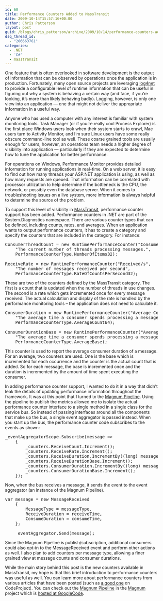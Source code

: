 ```yaml
---
id: 60
title: Performance Counters Added to MassTransit
date: 2009-10-14T15:57:16+00:00
author: Chris Patterson
layout: post
guid: /blogs/chris_patterson/archive/2009/10/14/performance-counters-added-to-masstransit.aspx
dsq_thread_id:
  - "266663761"
categories:
  - .NET
  - 'C#'
  - masstransit
---
```

One feature that is often overlooked in software development is the output of information that can be observed by operations once the application is in production. Fortunately, many open source projects are leveraging [log4net](http://logging.apache.org/log4net/index.html) to provide a configurable level of runtime information that can be useful in figuring out why a system is behaving a certain way (and face, if you&#8217;re looking, it&#8217;s more than likely behaving badly). Logging, however, is only one view into an application &#8212; one that might not deliver the appropriate information in a useful way. 

Anyone who has used a computer with any interest is familiar with system monitoring tools. Task Manager (or if you&#8217;re really cool Process Explorer) is the first place Windows users look when their system starts to crawl, Mac users turn to Activity Monitor, and I&#8217;m sure Linux users have some really obscure command-line tool as well. These coarse grained tools are usually enough for users, however, an operations team needs a higher degree of visibility into application &#8212; particularly if they are expected to determine how to tune the application for better performance. 

For operations on Windows, Performance Monitor provides detailed information for running applications in real-time. On a web server, it is easy to find out how many threads your ASP.NET application is using, as well as how many requests are queued. That information can be correlated with processor utilization to help determine if the bottleneck is the CPU, the network, or possibly even the database server. When it comes to troubleshooting issues on a live system, more information is always helpful to determine the source of the problem. 

To support this level of visibility in [MassTransit](http://code.google.com/p/masstransit/), performance counter support has been added. Performance counters in .NET are part of the System.Diagnostics namespace. There are various counter types that can be defined, including counts, rates, and averages. When an application wants to output performance counters, it has to create a category and specify the counters that are included in the category. For instance: 

<pre>ConsumerThreadCount = new RuntimePerformanceCounter("Consumer Threads",
	"The current number of threads processing messages.",
	PerformanceCounterType.NumberOfItems32);

ReceiveRate = new RuntimePerformanceCounter("Received/s",
	"The number of messages received per second",
	PerformanceCounterType.RateOfCountsPerSecond32);
</pre>

These are two of the counters defined by the MassTransit category. The first is a count that is updated when the number of threads in use changes. The second is a rate which gets incremented once for every message received. The actual calculation and display of the rate is handled by the performance monitoring tools &#8211; the application does not need to calculate it. 

<pre>ConsumerDuration = new RuntimePerformanceCounter("Average Consumer Duration",
	"The average time a consumer spends processing a message.",
	PerformanceCounterType.AverageCount64);

ConsumerDurationBase = new RuntimePerformanceCounter("Average Consumer Duration Base",
	"The average time a consumer spends processing a message.",
	PerformanceCounterType.AverageBase);
</pre>

This counter is used to report the average consumer duration of a message. For an average, two counters are used. One is the base which is incremented for each occurrence and the counter is the actual count that is added. So for each message, the base is incremented once and the duration is incremented by the amount of time spent executing the consumer. 

In adding performance counter support, I wanted to do it in a way that didn&#8217;t leak the details of updating performance information throughout the framework. It was at this point that I turned to the [Magnum Pipeline](http://blog.phatboyg.com/2009/07/27/event-aggregator-using-the-magnum-pipeline/). Using the pipeline to publish the metrics allowed me to isolate the actual performance counter interface to a single method in a single class for the service bus. So instead of passing interfaces around all the components that make up the bus, a single event aggregator is passed instead. When you start up the bus, the performance counter code subscribes to the events as shown: 

<pre>_eventAggregatorScope.Subscribe(message =&gt;
	{
		_counters.ReceiveCount.Increment();
		_counters.ReceiveRate.Increment();
		_counters.ReceiveDuration.IncrementBy((long) message.ReceiveDuration.TotalMilliseconds);
		_counters.ReceiveDurationBase.Increment();
		_counters.ConsumerDuration.IncrementBy((long) message.ConsumeDuration.TotalMilliseconds);
		_counters.ConsumerDurationBase.Increment();
	});
</pre>

Now, when the bus receives a message, it sends the event to the event aggregator (an instance of the Magnum Pipeline). 

<pre>var message = new MessageReceived
	{
		MessageType = messageType,
		ReceiveDuration = receiveTime,
		ConsumeDuration = consumeTime,
	};

	_eventAggregator.Send(message);
</pre>

Since the Magnum Pipeline is publish/subscription, additional consumers could also opt-in to the MessageReceived event and perform other actions as well. I also plan to add counters per message type, allowing a finer grained view at message counts and consumer durations. 

While the main story behind this post is the new counters available in MassTransit, my hope is that this brief introduction to performance counters was useful as well. You can learn more about performance counters from various articles that have been posted (such as [a good one](http://www.codeproject.com/KB/aspnet/DOTNETBestPractices3.aspx) on CodeProject). You can check out the [Magnum Pipeline](http://blog.phatboyg.com/2009/07/27/event-aggregator-using-the-magnum-pipeline/) in the [Magnum](http://magnum-project.net/) project which is [hosted at GoogleCode](http://code.google.com/p/magnum/).